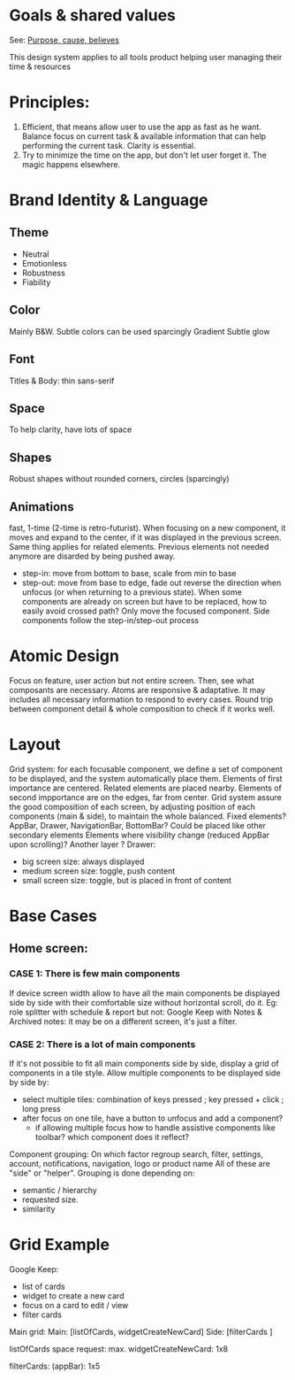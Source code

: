 # Goals & shared values

See: [Purpose, cause, believes](https://github.com/AutoScheduleJS/org/blob/master/README.md#the-purpose-cause--believes)

This design system applies to all tools product helping user managing their time & resources

# Principles:

1. Efficient, that means allow user to use the app as fast as he want. Balance focus on current task & available information that can help performing the current task. Clarity is essential.
2. Try to minimize the time on the app, but don't let user forget it. The magic happens elsewhere.

# Brand Identity & Language

## Theme

 - Neutral
 - Emotionless
 - Robustness
 - Fiability

## Color

Mainly B&W. Subtle colors can be used sparcingly
Gradient
Subtle glow

## Font

Titles & Body: thin sans-serif

## Space

To help clarity, have lots of space

## Shapes

Robust shapes without rounded corners, circles (sparcingly)

## Animations

fast, 1-time (2-time is retro-futurist). When focusing on a new component, it moves and expand to the center, if it was displayed in the previous screen. Same thing applies for related elements. Previous elements not needed anymore are disarded by being pushed away.
 - step-in: move from bottom to base, scale from min to base
 - step-out: move from base to edge, fade out
reverse the direction when unfocus (or when returning to a previous state).
When some components are already on screen but have to be replaced, how to easily avoid crossed path?
Only move the focused component. Side components follow the step-in/step-out process

# Atomic Design

Focus on feature, user action but not entire screen. Then, see what composants are necessary. Atoms are responsive & adaptative. It may includes all necessary information to respond to every cases. Round trip between component detail & whole composition to check if it works well.

# Layout

Grid system: for each focusable component, we define a set of component to be displayed, and the system automatically place them.
Elements of first importance are centered. Related elements are placed nearby. Elements of second impportance are on the edges, far from center.
Grid system assure the good composition of each screen, by adjusting position of each components (main & side), to maintain the whole balanced.
Fixed elements? AppBar, Drawer, NavigationBar, BottomBar? Could be placed like other secondary elements
Elements where visibility change (reduced AppBar upon scrolling)? Another layer ?
Drawer:
- big screen size: always displayed
- medium screen size: toggle, push content
- small screen size: toggle, but is placed in front of content

# Base Cases

## Home screen:
### CASE 1: There is few main components
If device screen width allow to have all the main components be displayed side by side with their comfortable size without horizontal scroll, do it.
Eg: role splitter with schedule & report
but not: Google Keep with Notes & Archived notes: it may be on a different screen, it's just a filter.
### CASE 2: There is a lot of main components
If it's not possible to fit all main components side by side, display a grid of components in a tile style.
Allow multiple components to be displayed side by side by:
- select multiple tiles: combination of keys pressed ; key pressed + click ; long press
- after focus on one tile, have a button to unfocus and add a component?
  - if allowing multiple focus how to handle assistive components like toolbar? which component does it reflect?

Component grouping:
On which factor regroup search, filter, settings, account, notifications, navigation, logo or product name
All of these are "side" or "helper". Grouping is done depending on:
 - semantic / hierarchy
 - requested size.
 - similarity

# Grid Example

Google Keep:
 - list of cards
 - widget to create a new card
 - focus on a card to edit / view
 - filter cards

 Main grid:
 Main: [listOfCards, widgetCreateNewCard]
 Side: [filterCards ]

 listOfCards space request: max.
 widgetCreateNewCard: 1x8

 filterCards: (appBar): 1x5
